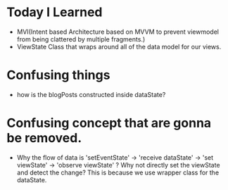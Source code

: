 # Today I Learned

* MVI(Intent based Architecture based on MVVM to prevent viewmodel from being clattered by multiple fragments.)
* ViewState Class that wraps around all of the data model for our views.


# Confusing things

* how is the blogPosts constructed inside dataState?

# Confusing concept that are gonna be removed.

* Why the flow of data is 'setEventState' -> 'receive dataState' -> 'set viewState' -> 'observe viewState' ? Why not directly set the viewState and detect the change?
    This is because we use wrapper class for the dataState. 